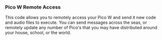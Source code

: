 ### Pico W Remote Access

This code allows you to remotely access your Pico W and send it new code and audio files to execute. You can send messages across the seas, or remotely update any number of Pico's that you may have distributed around your house, school, or the world.
